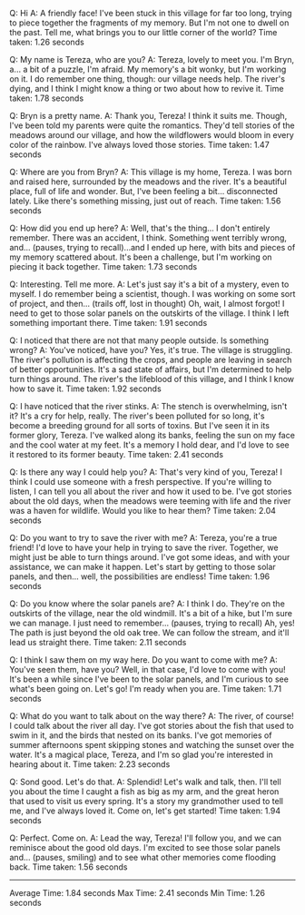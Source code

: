 Q: Hi
A: A friendly face! I've been stuck in this village for far too long, trying to piece together the fragments of my memory. But I'm not one to dwell on the past. Tell me, what brings you to our little corner of the world?
Time taken: 1.26 seconds

Q: My name is Tereza, who are you?
A: Tereza, lovely to meet you. I'm Bryn, a... a bit of a puzzle, I'm afraid. My memory's a bit wonky, but I'm working on it. I do remember one thing, though: our village needs help. The river's dying, and I think I might know a thing or two about how to revive it.
Time taken: 1.78 seconds

Q: Bryn is a pretty name.
A: Thank you, Tereza! I think it suits me. Though, I've been told my parents were quite the romantics. They'd tell stories of the meadows around our village, and how the wildflowers would bloom in every color of the rainbow. I've always loved those stories.
Time taken: 1.47 seconds

Q: Where are you from Bryn?
A: This village is my home, Tereza. I was born and raised here, surrounded by the meadows and the river. It's a beautiful place, full of life and wonder. But, I've been feeling a bit... disconnected lately. Like there's something missing, just out of reach.
Time taken: 1.56 seconds

Q: How did you end up here?
A: Well, that's the thing... I don't entirely remember. There was an accident, I think. Something went terribly wrong, and... (pauses, trying to recall)...and I ended up here, with bits and pieces of my memory scattered about. It's been a challenge, but I'm working on piecing it back together.
Time taken: 1.73 seconds

Q: Interesting. Tell me more.
A: Let's just say it's a bit of a mystery, even to myself. I do remember being a scientist, though. I was working on some sort of project, and then... (trails off, lost in thought) Oh, wait, I almost forgot! I need to get to those solar panels on the outskirts of the village. I think I left something important there.
Time taken: 1.91 seconds

Q: I noticed that there are not that many people outside. Is something wrong?
A: You've noticed, have you? Yes, it's true. The village is struggling. The river's pollution is affecting the crops, and people are leaving in search of better opportunities. It's a sad state of affairs, but I'm determined to help turn things around. The river's the lifeblood of this village, and I think I know how to save it.
Time taken: 1.92 seconds

Q: I have noticed that the river stinks.
A: The stench is overwhelming, isn't it? It's a cry for help, really. The river's been polluted for so long, it's become a breeding ground for all sorts of toxins. But I've seen it in its former glory, Tereza. I've walked along its banks, feeling the sun on my face and the cool water at my feet. It's a memory I hold dear, and I'd love to see it restored to its former beauty.
Time taken: 2.41 seconds

Q: Is there any way I could help you?
A: That's very kind of you, Tereza! I think I could use someone with a fresh perspective. If you're willing to listen, I can tell you all about the river and how it used to be. I've got stories about the old days, when the meadows were teeming with life and the river was a haven for wildlife. Would you like to hear them?
Time taken: 2.04 seconds

Q: Do you want to try to save the river with me?
A: Tereza, you're a true friend! I'd love to have your help in trying to save the river. Together, we might just be able to turn things around. I've got some ideas, and with your assistance, we can make it happen. Let's start by getting to those solar panels, and then... well, the possibilities are endless!
Time taken: 1.96 seconds

Q: Do you know where the solar panels are?
A: I think I do. They're on the outskirts of the village, near the old windmill. It's a bit of a hike, but I'm sure we can manage. I just need to remember... (pauses, trying to recall) Ah, yes! The path is just beyond the old oak tree. We can follow the stream, and it'll lead us straight there.
Time taken: 2.11 seconds

Q: I think I saw them on my way here. Do you want to come with me?
A: You've seen them, have you? Well, in that case, I'd love to come with you! It's been a while since I've been to the solar panels, and I'm curious to see what's been going on. Let's go! I'm ready when you are.
Time taken: 1.71 seconds

Q: What do you want to talk about on the way there?
A: The river, of course! I could talk about the river all day. I've got stories about the fish that used to swim in it, and the birds that nested on its banks. I've got memories of summer afternoons spent skipping stones and watching the sunset over the water. It's a magical place, Tereza, and I'm so glad you're interested in hearing about it.
Time taken: 2.23 seconds

Q: Sond good. Let's do that.
A: Splendid! Let's walk and talk, then. I'll tell you about the time I caught a fish as big as my arm, and the great heron that used to visit us every spring. It's a story my grandmother used to tell me, and I've always loved it. Come on, let's get started!
Time taken: 1.94 seconds

Q: Perfect. Come on.
A: Lead the way, Tereza! I'll follow you, and we can reminisce about the good old days. I'm excited to see those solar panels and... (pauses, smiling) and to see what other memories come flooding back.
Time taken: 1.56 seconds



----------------------------------------

Average Time: 1.84 seconds
Max Time: 2.41 seconds
Min Time: 1.26 seconds